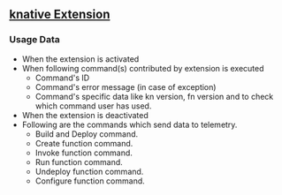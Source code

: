 ## [knative Extension](https://github.com/redhat-developer/vscode-knative)

### Usage Data

* When the extension is activated
* When following command(s) contributed by extension is executed
    * Command's ID
    * Command's error message (in case of exception)
    * Command's specific data like kn version, fn version and to check which command user has used.
* When the extension is deactivated
* Following are the commands which send data to telemetry.
    * Build and Deploy command.
    * Create function command.
    * Invoke function command.
    * Run function command.
    * Undeploy function command.
    * Configure function command.